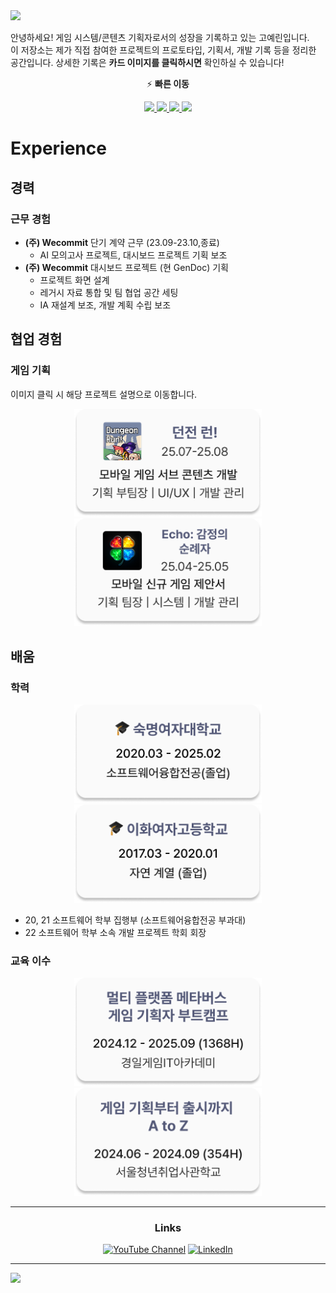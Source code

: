<img src="https://capsule-render.vercel.app/api?type=waving&color=535877&section=header&width=2000&text=GAME DESIGN PORTFOLIO&fontSize=48" />


안녕하세요! 게임 시스템/콘텐츠 기획자로서의 성장을 기록하고 있는 고예린입니다.  
이 저장소는 제가 직접 참여한 프로젝트의 프로토타입, 기획서, 개발 기록 등을 정리한 공간입니다.
상세한 기록은 **카드 이미지를 클릭하시면** 확인하실 수 있습니다!

<div align="center">

⚡ **빠른 이동**

<a href="#경력">
  <img src="https://img.shields.io/badge/경력-535877?style=for-the-badge&logo=bookstack&logoColor=white" />
</a>
<a href="#협업-경험">
  <img src="https://img.shields.io/badge/협업%20경험-535877?style=for-the-badge&logo=github&logoColor=white" />
</a>
<a href="#배움">
  <img src="https://img.shields.io/badge/배움-535877?style=for-the-badge&logo=openbook&logoColor=white" />
</a>
<a href="#links">
  <img src="https://img.shields.io/badge/Links-535877?style=for-the-badge&logo=link&logoColor=white" />
</a>

</div>


# Experience
## 경력
### 근무 경험
- **(주) Wecommit** 단기 계약 근무 (23.09-23.10,종료)
  - AI 모의고사 프로젝트, 대시보드 프로젝트 기획 보조
-  **(주) Wecommit** 대시보드 프로젝트 (현 GenDoc) 기획
    - 프로젝트 화면 설계
    - 레거시 자료 통합 및 팀 협업 공간 세팅
    - IA 재설계 보조, 개발 계획 수립 보조
## 협업 경험
### 게임 기획
이미지 클릭 시 해당 프로젝트 설명으로 이동합니다. 
<p align="center">
  <a href="descriptions/2025.07-08_DungeonRun.md">
    <img src="images/Card_Prj_DGR.png" width="300" alt="던전런 프로젝트"/>
  </a>
  <a href="descriptions/2025.04-05_ECHO.md">
  <img src="images/Card_Prj_Echo.png" width="300" alt="제안서 프로젝트"/>
  </a>
</p>

## 배움
### 학력
<p align="center">
  <img src="images/Card_Grad_Major.png" width="300" alt="숙명여대 졸업 (20-25) 이미지"/>
  <img src="images/Card_Grad_HighSchool.png" width="300" alt="이화여고 졸업 (17-20) 이미지"/>
</p>

- 20, 21 소프트웨어 학부 집행부 (소프트웨어융합전공 부과대)
- 22 소프트웨어 학부 소속 개발 프로젝트 학회 <APPS> 회장


### 교육 이수
<p align="center">
  <img src="images/Card_Edu_KGA.png" width="300" alt="부트캠프 이수"/>
  <img src="images/Card_Edu_SeSAC.png" width="300" alt="게임 기획부터 출시까지"/>
</p>


---
<!-- <div align="center">

### Interests

🎯 좋아하는 장르: MMORPG / 시뮬레이션 / 스토리 중점 게임  
🔍 현재 관심 분야: 글 밖에서 전달하는 스토리텔링, 생활 컨텐츠

</div>-->

<div align="center">

### Links 
[![YouTube Channel](https://img.shields.io/badge/YouTube-@yernie--gameDesign-red?logo=youtube&logoColor=white)](https://www.youtube.com/@yernie-gameDesign) [![LinkedIn](https://img.shields.io/badge/LinkedIn-yerin--ko-blue?logo=linkedin&logoColor=white)](https://www.linkedin.com/in/yerin-ko-040161293/)

</div>



---

<img src="https://capsule-render.vercel.app/api?type=waving&color=535877&section=footer&width=2000&text=Thank you&fontSize=52" />


<!-- ## 🗂️ Repository Highlights

## 🧪 Prototype Demos

- 📁 `prototypes/` 폴더 내에서 직접 플레이 가능한 Unity 프로토타입 포함
- 영상/스크린샷으로 기능과 UI 시연 추가 예정 -->


